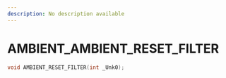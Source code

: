 ```yaml
---
description: No description available 
---
```


# AMBIENT\_AMBIENT_RESET_FILTER

```cpp
void AMBIENT_RESET_FILTER(int _Unk0);
```